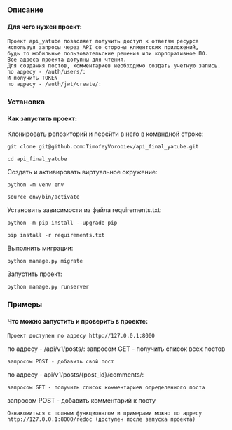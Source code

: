 ### Описание
#### Для чего нужен проект:
```
Проект api_yatube позволяет получить доступ к ответам ресурса используя запросы через API со стороны клиентских приложений, 
будь то мобильные пользовательские решения или корпоративное ПО.
Все адреса проекта дотупны для чтения.
Для создания постов, комментариев необходимо создать учетную запись.
по адресу - /auth/users/:
И получить TOKEN
по адресу - /auth/jwt/create/:
```
### Установка
#### Как запустить проект:
Клонировать репозиторий и перейти в него в командной строке:
```
git clone git@github.com:TimofeyVorobiev/api_final_yatube.git
```
```
cd api_final_yatube
```
Cоздать и активировать виртуальное окружение:
```
python -m venv env
```
```
source env/bin/activate
```
Установить зависимости из файла requirements.txt:
```
python -m pip install --upgrade pip
```
```
pip install -r requirements.txt
```
Выполнить миграции:
```
python manage.py migrate
```
Запустить проект:
```
python manage.py runserver
```
### Примеры
#### Что можно запустить и проверить в проекте:
```
Проект доступен по адресу http://127.0.0.1:8000
```
по адресу - /api/v1/posts/:
запросом GET - получить список всех постов
```
запросом POST - добавить свой пост
```
по адресу - api/v1/posts/{post_id}/comments/:
```
запросом GET - получить список комментариев определенного поста
```
запросом POST  - добавить комментарий к посту
```
Ознакомиться с полным функционалом и примерами можно по адресу http://127.0.0.1:8000/redoc (доступен после запуска проекта)
